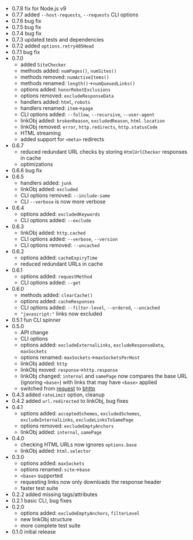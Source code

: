 * 0.7.8 fix for Node.js v9
* 0.7.7 added `--host-requests`, `--requests` CLI options
* 0.7.6 bug fix
* 0.7.5 bug fix
* 0.7.4 bug fix
* 0.7.3 updated tests and dependencies
* 0.7.2 added `options.retry405Head`
* 0.7.1 bug fix
* 0.7.0
  * added `SiteChecker`
  * methods added: `numPages()`, `numSites()`
  * methods removed: `numActiveItems()`
  * methods renamed: `length()`->`numQueuedLinks()`
  * options added: `honorRobotExclusions`
  * options removed: `excludeResponseData`
  * handlers added: `html`, `robots`
  * handlers renamed: `item`->`page`
  * CLI options added: `--follow`, `--recursive`, `--user-agent`
  * linkObj added: `brokenReason`, `excludedReason`, `html.location`
  * linkObj removed: `error`, `http.redirects`, `http.statusCode`
  * HTML streaming
  * added support for `<meta>` redirects
* 0.6.7
  * reduced redundant URL checks by storing `HtmlUrlChecker` responses in cache
  * optimizations
* 0.6.6 bug fix
* 0.6.5
  * handlers added: `junk`
  * linkObj added: `excluded`
  * CLI options removed: `--include-same`
  * CLI `--verbose` is now more verbose
* 0.6.4
  * options added: `excludedKeywords`
  * CLI options added: `--exclude`
* 0.6.3
  * linkObj added: `http.cached`
  * CLI options added: `--verbose`, `--version`
  * CLI options removed: `--uncached`
* 0.6.2
  * options added: `cacheExpiryTime`
  * reduced redundant URLs in cache
* 0.6.1
  * options added: `requestMethod`
  * CLI options added: `--get`
* 0.6.0
  * methods added: `clearCache()`
  * options added: `cacheResponses`
  * CLI options added: `--filter-level`, `--ordered`, `--uncached`
  * `"javascript:"` links now excluded
* 0.5.1 fun CLI spinner
* 0.5.0
  * API change
  * CLI options
  * options added: `excludeExternalLinks`, `excludeResponseData`, `maxSockets`
  * options renamed: `maxSockets`->`maxSocketsPerHost`
  * linkObj added: `http`
  * linkObj moved: `response`->`http.response`
  * linkObj changed: `internal` and `samePage` now compares the base URL (ignoring `<base>`) with links that may have `<base>` applied
  * switched from [request](https://npmjs.com/request) to [bhttp](https://npmjs.com/bhttp)
* 0.4.3 added `rateLimit` option, cleanup
* 0.4.2 added `url.redirected` to linkObj, bug fixes
* 0.4.1
  * options added: `acceptedSchemes`, `excludedSchemes`, `excludeInternalLinks`, `excludeLinksToSamePage`
  * options removed: `excludeEmptyAnchors`
  * linkObj added: `internal`, `samePage`
* 0.4.0
  * checking HTML URLs now ignores `options.base`
  * linkObj added: `html.selector`
* 0.3.0
  * options added: `maxSockets`
  * options renamed: `site`->`base`
  * `<base>` supported
  * requesting links now only downloads the response header
  * faster test suite
* 0.2.2 added missing tags/attributes
* 0.2.1 basic CLI, bug fixes
* 0.2.0
  * options added: `excludeEmptyAnchors`, `filterLevel`
  * new linkObj structure
  * more complete test suite
* 0.1.0 initial release
